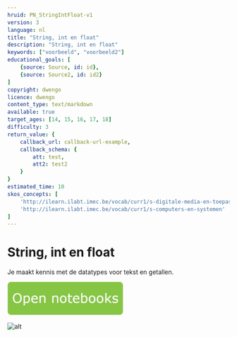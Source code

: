 ```yaml
---
hruid: PN_StringIntFloat-v1
version: 3
language: nl
title: "String, int en float"
description: "String, int en float"
keywords: ["voorbeeld", "voorbeeld2"]
educational_goals: [
    {source: Source, id: id}, 
    {source: Source2, id: id2}
]
copyright: dwengo
licence: dwengo
content_type: text/markdown
available: true
target_ages: [14, 15, 16, 17, 18]
difficulty: 3
return_value: {
    callback_url: callback-url-example,
    callback_schema: {
        att: test,
        att2: test2
    }
}
estimated_time: 10
skos_concepts: [
    'http://ilearn.ilabt.imec.be/vocab/curr1/s-digitale-media-en-toepassingen', 
    'http://ilearn.ilabt.imec.be/vocab/curr1/s-computers-en-systemen'
]
---
```


# String, int en float
Je maakt kennis met de datatypes voor tekst en getallen.  

[![](embed/Knop.png "Knop")](https://kiks.ilabt.imec.be/jupyterhub/?id=1001 "Notebooks Datatypes")

![alt](@youtube/https://www.youtube.com/embed/dl3q6gJ7evo "Video string - integer - float")